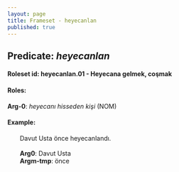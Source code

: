 ```yaml
---
layout: page
title: Frameset - heyecanlan
published: true
---
```

<h2>Predicate: <i>heyecanlan</i></h2>
<h4>Roleset id: heyecanlan.01 - Heyecana gelmek, coşmak<br>
<h4>Roles:</h4>
<b>Arg-0</b>: <i>heyecanı hisseden kişi</i>  (NOM) <br>
<h4>Example:</h4>
&emsp;&emsp;Davut Usta önce heyecanlandı.<br><br>
&emsp;&emsp;<b>Arg0</b>:  Davut Usta<br>
&emsp;&emsp;<b>Argm-tmp</b>:  önce<br>

